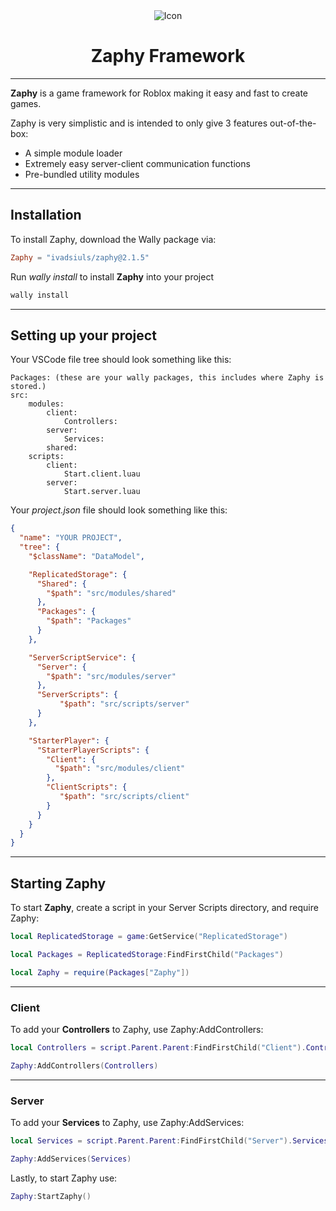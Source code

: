 <div align="center">
<img src="./img/favicon.ico" alt="Icon"/>
<h1>Zaphy Framework</h1>
</div>

-------------------------------------------------------

**Zaphy** is a game framework for Roblox making it easy and fast to create games.

Zaphy is very simplistic and is intended to only give 3 features out-of-the-box:

- A simple module loader
- Extremely easy server-client communication functions
- Pre-bundled utility modules

-------------------------------------------------------

## Installation

To install Zaphy, download the Wally package via:

```toml
Zaphy = "ivadsiuls/zaphy@2.1.5"
```

Run *wally install* to install **Zaphy** into your project

```powershell
wally install
```

-------------------------------------------------------

## Setting up your project

Your VSCode file tree should look something like this:

```
Packages: (these are your wally packages, this includes where Zaphy is stored.)
src:
    modules:
        client:
            Controllers:
        server:
            Services:
        shared:
    scripts:
        client:
            Start.client.luau
        server:
            Start.server.luau
```

Your *project.json* file should look something like this:

```json
{
  "name": "YOUR PROJECT",
  "tree": {
    "$className": "DataModel",

    "ReplicatedStorage": {
      "Shared": {
        "$path": "src/modules/shared"
      },
      "Packages": {
        "$path": "Packages"
      }
    },

    "ServerScriptService": {
      "Server": {
        "$path": "src/modules/server"
      },
      "ServerScripts": {
           "$path": "src/scripts/server"
      }
    },

    "StarterPlayer": {
      "StarterPlayerScripts": {
        "Client": {
          "$path": "src/modules/client"
        },
        "ClientScripts": {
           "$path": "src/scripts/client"
        }
      }
    }
  }
}
```

-------------------------------------------------------

## Starting Zaphy

To start **Zaphy**, create a script in your Server Scripts directory, and require Zaphy:

```lua
local ReplicatedStorage = game:GetService("ReplicatedStorage")

local Packages = ReplicatedStorage:FindFirstChild("Packages")

local Zaphy = require(Packages["Zaphy"])
```

-------------------------------------------------------

### Client

To add your **Controllers** to Zaphy, use Zaphy:AddControllers:

```lua
local Controllers = script.Parent.Parent:FindFirstChild("Client").Controllers:GetDescendants()

Zaphy:AddControllers(Controllers)
```

-------------------------------------------------------

### Server

To add your **Services** to Zaphy, use Zaphy:AddServices:

```lua
local Services = script.Parent.Parent:FindFirstChild("Server").Services:GetDescendants()

Zaphy:AddServices(Services)
```

Lastly, to start Zaphy use:

```lua
Zaphy:StartZaphy()
```